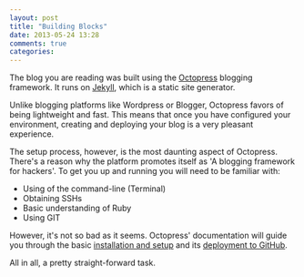 ```yaml
---
layout: post
title: "Building Blocks"
date: 2013-05-24 13:28
comments: true
categories: 
---
```

The blog you are reading was built using the [Octopress](http://octopress.org) blogging framework. It runs on [Jekyll](https://github.com/mojombo/Jekyll), which is a static site generator.

Unlike blogging platforms like Wordpress or Blogger, Octopress favors of being lightweight and fast. This means that once you have configured your environment, creating and deploying your blog is a very pleasant experience.

The setup process, however, is the most daunting aspect of Octopress. There's a reason why the platform promotes itself as 'A blogging framework for hackers'. To get you up and running you will need to be familiar with:

* Using of the command-line (Terminal)
* Obtaining SSHs
* Basic understanding of Ruby
* Using GIT

However, it's not so bad as it seems. Octopress' documentation will guide you through the basic [installation and setup](http://octopress.org/docs/setup/) and its [deployment to GitHub](http://octopress.org/docs/deploying/github/).

All in all, a pretty straight-forward task.